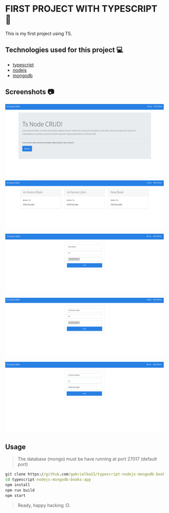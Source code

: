 # FIRST PROJECT WITH TYPESCRIPT :rocket:

This is my first project using TS.

## Technologies used for this project :computer:

- [typescript](https://www.typescriptlang.org/)
- [nodejs](https://nodejs.org/en/)
- [mongodb](https://nodejs.org/en/)

## Screenshots :camera:

![principal](docs/principal.png)

![books](docs/books.png)

![new book](docs/new-book.png)

![nuevo libro](docs/nuevo-libro.png)

![new libro](docs/nuevo-book.png)

## Usage

> The database (mongo) must be have running at port 27017 (default port)

```cmd
git clone https://github.com/gabrielba15/typescript-nodejs-mongodb-books-app.git 
cd typescript-nodejs-mongodb-books-app
npm install 
npm run build 
npm start
```

> Ready, happy hacking :D.
